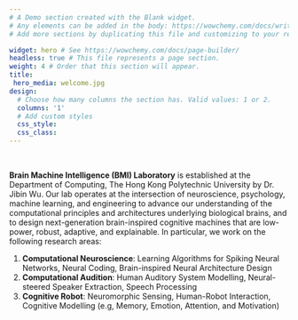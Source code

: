 ```yaml
---
# A Demo section created with the Blank widget.
# Any elements can be added in the body: https://wowchemy.com/docs/writing-markdown-latex/
# Add more sections by duplicating this file and customizing to your requirements.

widget: hero # See https://wowchemy.com/docs/page-builder/
headless: true # This file represents a page section.
weight: 4 # Order that this section will appear.
title: 
 hero_media: welcome.jpg
design:
  # Choose how many columns the section has. Valid values: 1 or 2.
  columns: '1'
  # Add custom styles
  css_style:
  css_class:
---
```


<br>

**Brain Machine Intelligence (BMI) Laboratory** is established at the Department of Computing, The Hong Kong Polytechnic University by Dr. Jibin Wu. Our lab operates at the intersection of neuroscience, psychology, machine learning, and engineering to advance our understanding of the computational principles and architectures underlying biological brains, and to design next-generation brain-inspired cognitive machines that are low-power, robust, adaptive, and explainable. In particular, we work on the following research areas:
1. **Computational Neuroscience**: Learning Algorithms for Spiking Neural Networks, Neural Coding, Brain-inspired Neural Architecture Design
2. **Computational Audition**: Human Auditory System Modelling, Neural-steered Speaker Extraction, Speech Processing
3. **Cognitive Robot**: Neuromorphic Sensing, Human-Robot Interaction, Cognitive Modelling (e.g, Memory, Emotion, Attention, and Motivation)
